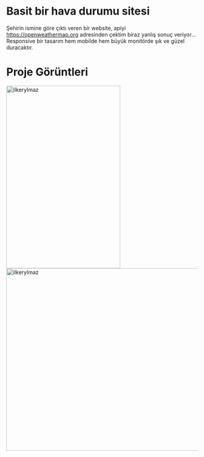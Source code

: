 # Basit bir hava durumu sitesi

Şehirin ismine göre çıktı veren bir website, apiyi https://openweathermap.org adresinden çektim biraz yanlış sonuç veriyor...
Responsive bir tasarım hem mobilde hem büyük monitörde şık ve güzel duracaktır.
# Proje Görüntleri
  <div alling = center>
    <img height="480em" width="300em" src="https://github.com/user-attachments/assets/93a61b56-8d99-4e91-96fc-b5b2ab757fc8" alt=ilkerylmaz />
    <img height="480em" width="800em" src="https://github.com/user-attachments/assets/bbac8242-70ad-4aa2-b777-f989a4e9ecd8" alt=ilkerylmaz />
  </div>

